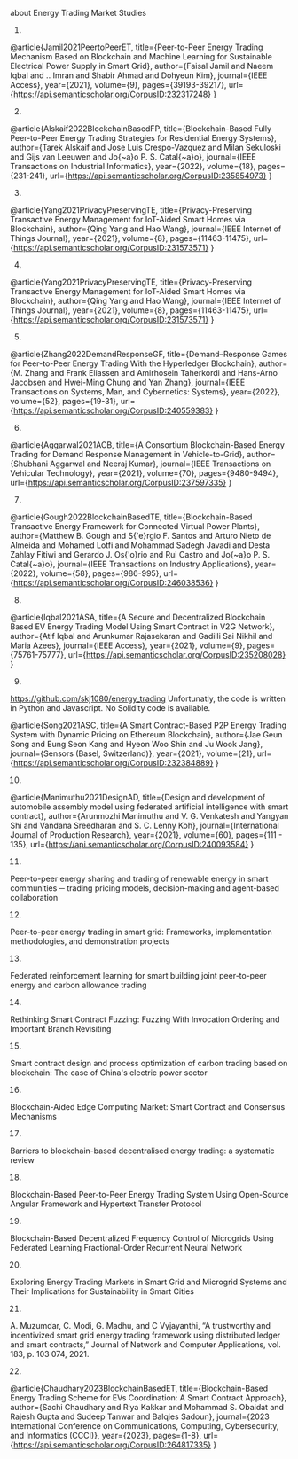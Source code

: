 about Energy Trading Market Studies

1.
@article{Jamil2021PeertoPeerET,
  title={Peer-to-Peer Energy Trading Mechanism Based on Blockchain and Machine Learning for Sustainable Electrical Power Supply in Smart Grid},
  author={Faisal Jamil and Naeem Iqbal and .. Imran and Shabir Ahmad and Dohyeun Kim},
  journal={IEEE Access},
  year={2021},
  volume={9},
  pages={39193-39217},
  url={https://api.semanticscholar.org/CorpusID:232317248}
}

2.
@article{Alskaif2022BlockchainBasedFP,
  title={Blockchain-Based Fully Peer-to-Peer Energy Trading Strategies for Residential Energy Systems},
  author={Tarek Alskaif and Jose Luis Crespo-Vazquez and Milan Sekuloski and Gijs van Leeuwen and Jo{\~a}o P. S. Catal{\~a}o},
  journal={IEEE Transactions on Industrial Informatics},
  year={2022},
  volume={18},
  pages={231-241},
  url={https://api.semanticscholar.org/CorpusID:235854973}
}

3.
@article{Yang2021PrivacyPreservingTE,
  title={Privacy-Preserving Transactive Energy Management for IoT-Aided Smart Homes via Blockchain},
  author={Qing Yang and Hao Wang},
  journal={IEEE Internet of Things Journal},
  year={2021},
  volume={8},
  pages={11463-11475},
  url={https://api.semanticscholar.org/CorpusID:231573571}
}

4.
@article{Yang2021PrivacyPreservingTE,
  title={Privacy-Preserving Transactive Energy Management for IoT-Aided Smart Homes via Blockchain},
  author={Qing Yang and Hao Wang},
  journal={IEEE Internet of Things Journal},
  year={2021},
  volume={8},
  pages={11463-11475},
  url={https://api.semanticscholar.org/CorpusID:231573571}
}

5.
@article{Zhang2022DemandResponseGF,
  title={Demand–Response Games for Peer-to-Peer Energy Trading With the Hyperledger Blockchain},
  author={M. Zhang and Frank Eliassen and Amirhosein Taherkordi and Hans-Arno Jacobsen and Hwei-Ming Chung and Yan Zhang},
  journal={IEEE Transactions on Systems, Man, and Cybernetics: Systems},
  year={2022},
  volume={52},
  pages={19-31},
  url={https://api.semanticscholar.org/CorpusID:240559383}
}

6.
@article{Aggarwal2021ACB,
  title={A Consortium Blockchain-Based Energy Trading for Demand Response Management in Vehicle-to-Grid},
  author={Shubhani Aggarwal and Neeraj Kumar},
  journal={IEEE Transactions on Vehicular Technology},
  year={2021},
  volume={70},
  pages={9480-9494},
  url={https://api.semanticscholar.org/CorpusID:237597335}
}

7.
@article{Gough2022BlockchainBasedTE,
  title={Blockchain-Based Transactive Energy Framework for Connected Virtual Power Plants},
  author={Matthew B. Gough and S{\'e}rgio F. Santos and Arturo Nieto de Almeida and Mohamed Lotfi and Mohammad Sadegh Javadi and Desta Zahlay Fitiwi and Gerardo J. Os{\'o}rio and Rui Castro and Jo{\~a}o P. S. Catal{\~a}o},
  journal={IEEE Transactions on Industry Applications},
  year={2022},
  volume={58},
  pages={986-995},
  url={https://api.semanticscholar.org/CorpusID:246038536}
}


8.
@article{Iqbal2021ASA,
  title={A Secure and Decentralized Blockchain Based EV Energy Trading Model Using Smart Contract in V2G Network},
  author={Atif Iqbal and Arunkumar Rajasekaran and Gadilli Sai Nikhil and Maria Azees},
  journal={IEEE Access},
  year={2021},
  volume={9},
  pages={75761-75777},
  url={https://api.semanticscholar.org/CorpusID:235208028}
}


9.
https://github.com/skj1080/energy_trading
Unfortunatly, the code is written in Python and Javascript. No Solidity code is available.

@article{Song2021ASC,
  title={A Smart Contract-Based P2P Energy Trading System with Dynamic Pricing on Ethereum Blockchain},
  author={Jae Geun Song and Eung Seon Kang and Hyeon Woo Shin and Ju Wook Jang},
  journal={Sensors (Basel, Switzerland)},
  year={2021},
  volume={21},
  url={https://api.semanticscholar.org/CorpusID:232384889}
}


10.
@article{Manimuthu2021DesignAD,
  title={Design and development of automobile assembly model using federated artificial intelligence with smart contract},
  author={Arunmozhi Manimuthu and V. G. Venkatesh and Yangyan Shi and Vandana Sreedharan and S. C. Lenny Koh},
  journal={International Journal of Production Research},
  year={2021},
  volume={60},
  pages={111 - 135},
  url={https://api.semanticscholar.org/CorpusID:240093584}
}

11.
Peer-to-peer energy sharing and trading of renewable energy in smart communities ─ trading pricing models, decision-making and agent-based collaboration

12.
Peer-to-peer energy trading in smart grid: Frameworks, implementation methodologies, and demonstration projects

13.
Federated reinforcement learning for smart building joint peer-to-peer energy and carbon allowance trading

14.
Rethinking Smart Contract Fuzzing: Fuzzing With Invocation Ordering and Important Branch Revisiting

15.
Smart contract design and process optimization of carbon trading based on blockchain: The case of China's electric power sector

16.
Blockchain-Aided Edge Computing Market: Smart Contract and Consensus Mechanisms

17.
Barriers to blockchain-based decentralised energy trading: a systematic review

18.
Blockchain-Based Peer-to-Peer Energy Trading System Using Open-Source Angular Framework and Hypertext Transfer Protocol

19.
Blockchain-Based Decentralized Frequency Control of Microgrids Using Federated Learning Fractional-Order Recurrent Neural Network

20.
Exploring Energy Trading Markets in Smart Grid and Microgrid Systems and Their Implications for Sustainability in Smart Cities

21.
A. Muzumdar, C. Modi, G. Madhu, and C Vyjayanthi, “A trustworthy and
incentivized smart grid energy trading framework using distributed ledger and
smart contracts,” Journal of Network and Computer Applications, vol. 183,
p. 103 074, 2021.


22.
@article{Chaudhary2023BlockchainBasedET,
  title={Blockchain-Based Energy Trading Scheme for EVs Coordination: A Smart Contract Approach},
  author={Sachi Chaudhary and Riya Kakkar and Mohammad S. Obaidat and Rajesh Gupta and Sudeep Tanwar and Balqies Sadoun},
  journal={2023 International Conference on Communications, Computing, Cybersecurity, and Informatics (CCCI)},
  year={2023},
  pages={1-8},
  url={https://api.semanticscholar.org/CorpusID:264817335}
}